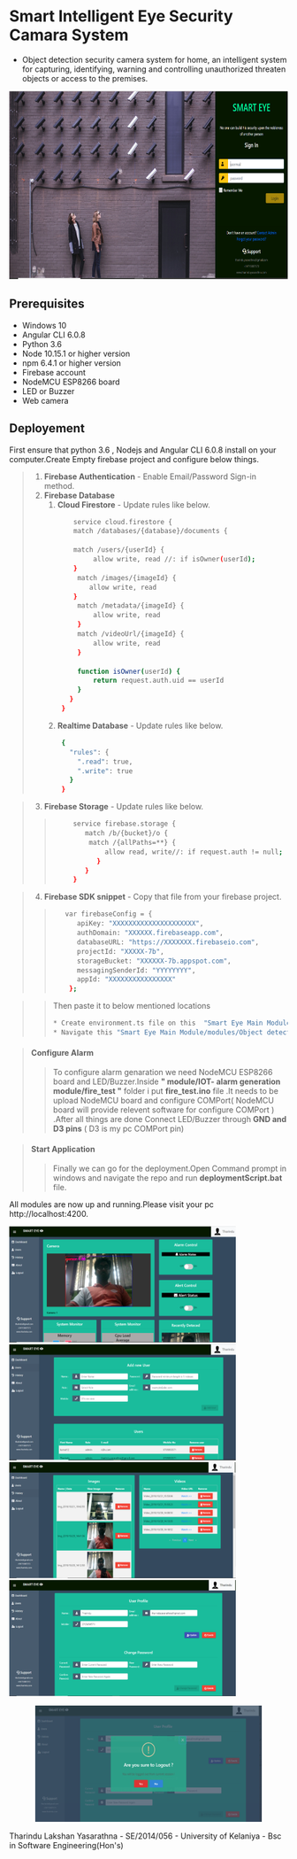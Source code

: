 # Smart Intelligent Eye Security Camara System
 * Object detection security camera system for home, an intelligent system for capturing, identifying, warning
and controlling unauthorized threaten objects or access to the premises.
<p align="center">
  <img src="https://github.com/Tharinduyasarathna27/SmartEyeSecurityCameraSystem/blob/master/src/assets/images/1.PNG"  width="720" height="340" >
</p>


## Prerequisites
 * Windows 10 
 * Angular CLI 6.0.8
 * Python 3.6 
 * Node 10.15.1 or higher version
 * npm 6.4.1 or higher version
 * Firebase account
 * NodeMCU ESP8266 board
 * LED or Buzzer
 * Web camera

## Deployement

First ensure that python 3.6 , Nodejs and Angular CLI 6.0.8 install on your computer.Create Empty firebase project and configure below things.
> 1. **Firebase Authentication** - Enable Email/Password Sign-in method.
> 2. **Firebase Database** 
>     1. **Cloud Firestore** - Update rules like below.
>         ```bash
>             service cloud.firestore {
>             match /databases/{database}/documents {
>          
>             match /users/{userId} {
>                  allow write, read //: if isOwner(userId);
>             }
>              match /images/{imageId} {
>                 allow write, read 
>             }
>              match /metadata/{imageId} {
>                  allow write, read 
>              }
>              match /videoUrl/{imageId} {
>                  allow write, read 
>              }
>             
>              function isOwner(userId) {
>                  return request.auth.uid == userId
>              }
>            }
>          }
>     2. **Realtime Database** - Update rules like below.
>         ```bash
>          {
>            "rules": {
>              ".read": true,
>              ".write": true
>            }
>          }

> 3. **Firebase Storage** - Update rules like below.
>> ```bash
>>      service firebase.storage {
>>         match /b/{bucket}/o {
>>          match /{allPaths=**} {
>>              allow read, write//: if request.auth != null;
>>            }
>>         }
>>      }

> 4. **Firebase SDK snippet** - Copy that file from your firebase project.
>> ```bash
>>    var firebaseConfig = {
>>       apiKey: "XXXXXXXXXXXXXXXXXXXXX",
>>       authDomain: "XXXXXX.firebaseapp.com",
>>       databaseURL: "https://XXXXXXX.firebaseio.com",
>>       projectId: "XXXXX-7b",
>>       storageBucket: "XXXXXX-7b.appspot.com",
>>       messagingSenderId: "YYYYYYYY",
>>       appId: "XXXXXXXXXXXXXXXX"
>>     };

>> Then paste it to below mentioned locations
>> ```bash
>> * Create environment.ts file on this  "Smart Eye Main Module/src/environments/environment.ts" path and paste on it.
>> * Navigate this "Smart Eye Main Module/modules/Object detection module/templates/index.html" path and paste it inside index.html file.

> #### Configure Alarm 
>> To configure alarm genaration we need NodeMCU ESP8266 board and LED/Buzzer.Inside **" module/IOT- alarm generation module/fire_test "** folder i put **fire_test.ino** file .It needs to be upload NodeMCU board and configure COMPort( NodeMCU board will provide relevent software for configure COMPort ) .After all things are done Connect LED/Buzzer through **GND and D3 pins** ( D3 is my pc COMPort pin)

> #### Start Application
>> Finally we can go for the deployment.Open Command prompt in windows and navigate the repo and run **deploymentScript.bat** file.

All modules are now up and running.Please visit your pc http://localhost:4200.

<p>
  <img src="https://github.com/Tharinduyasarathna27/SmartEyeSecurityCameraSystem/blob/master/src/assets/images/2.PNG"  width="410" height="210" >
  <img src="https://github.com/Tharinduyasarathna27/SmartEyeSecurityCameraSystem/blob/master/src/assets/images/3.PNG"  width="410" height="210" >
  <img src="https://github.com/Tharinduyasarathna27/SmartEyeSecurityCameraSystem/blob/master/src/assets/images/4.PNG"  width="410" height="210" >
  <img src="https://github.com/Tharinduyasarathna27/SmartEyeSecurityCameraSystem/blob/master/src/assets/images/5.PNG"  width="410" height="210" >
  <p align="center">
  <img src="https://github.com/Tharinduyasarathna27/SmartEyeSecurityCameraSystem/blob/master/src/assets/images/6.PNG"  width="410" height="210" >
</p>
</p>

Tharindu Lakshan Yasarathna - SE/2014/056 - University of Kelaniya - Bsc in Software Engineering(Hon's)

